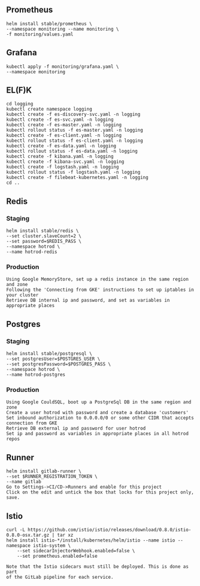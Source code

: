 ## Prometheus

    helm install stable/prometheus \
    --namespace monitoring --name monitoring \
    -f monitoring/values.yaml

## Grafana

    kubectl apply -f monitoring/grafana.yaml \
    --namespace monitoring

## EL(F)K

    cd logging
    kubectl create namespace logging
    kubectl create -f es-discovery-svc.yaml -n logging
    kubectl create -f es-svc.yaml -n logging
    kubectl create -f es-master.yaml -n logging
    kubectl rollout status -f es-master.yaml -n logging
    kubectl create -f es-client.yaml -n logging
    kubectl rollout status -f es-client.yaml -n logging
    kubectl create -f es-data.yaml -n logging
    kubectl rollout status -f es-data.yaml -n logging
    kubectl create -f kibana.yaml -n logging
    kubectl create -f kibana-svc.yaml -n logging
    kubectl create -f logstash.yaml -n logging
    kubectl rollout status -f logstash.yaml -n logging
    kubectl create -f filebeat-kubernetes.yaml -n logging
    cd ..

## Redis

### Staging

    helm install stable/redis \
    --set cluster.slaveCount=2 \
    --set password=$REDIS_PASS \
    --namespace hotrod \
    --name hotrod-redis

### Production

    Using Google MemoryStore, set up a redis instance in the same region and zone
    Following the 'Connecting from GKE' instructions to set up iptables in your cluster
    Retrieve DB internal ip and password, and set as variables in appropriate places

## Postgres

### Staging

    helm install stable/postgresql \
    --set postgresUser=$POSTGRES_USER \
    --set postgresPassword=$POSTGRES_PASS \
    --namespace hotrod \
    --name hotrod-postgres

### Production

    Using Google CouldSQL, boot up a PostgreSql DB in the same region and zone
    Create a user hotrod with password and create a database 'customers'
    Set inbound authorization to 0.0.0.0/0 or some other CIDR that accepts connection from GKE
    Retrieve DB external ip and password for user hotrod
    Set ip and password as variables in appropriate places in all hotrod repos

## Runner

    helm install gitlab-runner \
    --set $RUNNER_REGISTRATION_TOKEN \
    --name gitlab
    Go to Settings->CI/CD->Runners and enable for this project
    Click on the edit and untick the box that locks for this project only, save.

## Istio

    curl -L https://github.com/istio/istio/releases/download/0.8.0/istio-0.8.0-osx.tar.gz | tar xz
    helm install istio-*/install/kubernetes/helm/istio --name istio --namespace istio-system \
        --set sidecarInjectorWebhook.enabled=false \
        --set prometheus.enabled=false

    Note that the Istio sidecars must still be deployed. This is done as part
    of the GitLab pipeline for each service.
